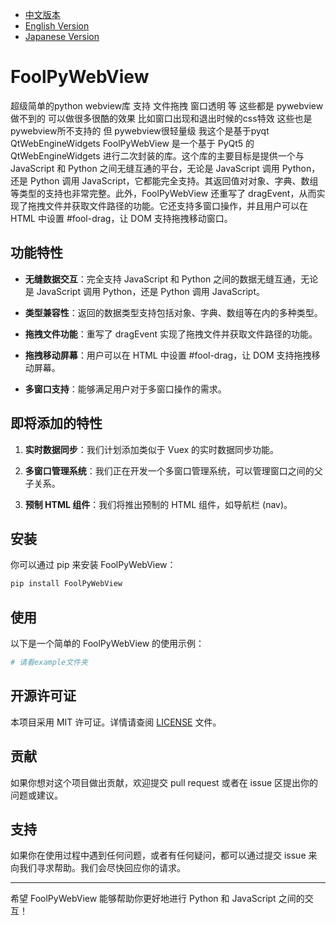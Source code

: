 - [中文版本](README.md)
- [English Version](README_EN.md)
- [Japanese Version](README_JP.md)

# FoolPyWebView
超级简单的python webview库 支持 文件拖拽 窗口透明 等 这些都是 pywebview 做不到的
可以做很多很酷的效果 比如窗口出现和退出时候的css特效 这些也是 pywebview所不支持的 但 pywebview很轻量级 我这个是基于pyqt QtWebEngineWidgets
FoolPyWebView 是一个基于 PyQt5 的 QtWebEngineWidgets 进行二次封装的库。这个库的主要目标是提供一个与 JavaScript 和 Python 之间无缝互通的平台，无论是 JavaScript 调用 Python，还是 Python 调用 JavaScript，它都能完全支持。其返回值对对象、字典、数组等类型的支持也非常完整。此外，FoolPyWebView 还重写了 dragEvent，从而实现了拖拽文件并获取文件路径的功能。它还支持多窗口操作，并且用户可以在 HTML 中设置 #fool-drag，让 DOM 支持拖拽移动窗口。

## 功能特性

- **无缝数据交互**：完全支持 JavaScript 和 Python 之间的数据无缝互通，无论是 JavaScript 调用 Python，还是 Python 调用 JavaScript。

- **类型兼容性**：返回的数据类型支持包括对象、字典、数组等在内的多种类型。

- **拖拽文件功能**：重写了 dragEvent 实现了拖拽文件并获取文件路径的功能。

- **拖拽移动屏幕**：用户可以在 HTML 中设置 #fool-drag，让 DOM 支持拖拽移动屏幕。

- **多窗口支持**：能够满足用户对于多窗口操作的需求。

## 即将添加的特性

1. **实时数据同步**：我们计划添加类似于 Vuex 的实时数据同步功能。

2. **多窗口管理系统**：我们正在开发一个多窗口管理系统，可以管理窗口之间的父子关系。

3. **预制 HTML 组件**：我们将推出预制的 HTML 组件，如导航栏 (nav)。

## 安装

你可以通过 pip 来安装 FoolPyWebView：

```bash
pip install FoolPyWebView
```

## 使用

以下是一个简单的 FoolPyWebView 的使用示例：

```python
# 请看example文件夹
```

## 开源许可证

本项目采用 MIT 许可证。详情请查阅 [LICENSE](LICENSE) 文件。

## 贡献

如果你想对这个项目做出贡献，欢迎提交 pull request 或者在 issue 区提出你的问题或建议。

## 支持

如果你在使用过程中遇到任何问题，或者有任何疑问，都可以通过提交 issue 来向我们寻求帮助。我们会尽快回应你的请求。

---

希望 FoolPyWebView 能够帮助你更好地进行 Python 和 JavaScript 之间的交互！
